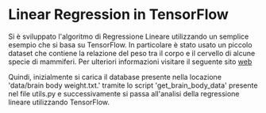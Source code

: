 <h1> Linear Regression in TensorFlow </h1>

Si è sviluppato l'algoritmo di Regressione Lineare utilizzando
un semplice esempio che si basa su TensorFlow. In particolare è stato usato un piccolo dataset
che contiene la relazione del peso tra il corpo e il cervello di alcune specie di mammiferi. Per ulteriori informazioni
visitare il seguente sito [web](http://people.sc.fsu.edu/~jburkardt/datasets/regression/x01.txt)

Quindi, inizialmente si carica il database presente nella locazione 'data/brain body weight.txt.' tramite lo script
'get_brain_body_data' presente nel file utils.py e successivamente si passa all'analisi della regressione lineare
utilizzando TensorFlow.
